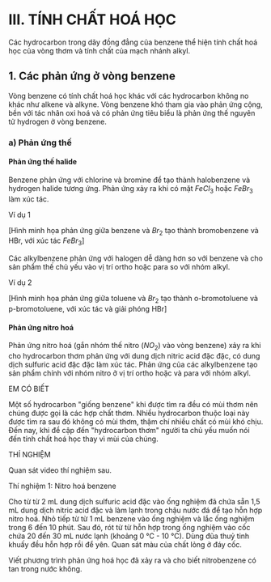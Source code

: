 # III. TÍNH CHẤT HOÁ HỌC

Các hydrocarbon trong dãy đồng đẳng của benzene thể hiện tính chất hoá học của vòng thơm và tính chất của mạch nhánh alkyl.

## 1. Các phản ứng ở vòng benzene

Vòng benzene có tính chất hoá học khác với các hydrocarbon không no khác như alkene và alkyne. Vòng benzene khó tham gia vào phản ứng cộng, bền với tác nhân oxi hoá và có phản ứng tiêu biểu là phản ứng thế nguyên tử hydrogen ở vòng benzene.

### a) Phản ứng thế

#### Phản ứng thế halide

Benzene phản ứng với chlorine và bromine để tạo thành halobenzene và hydrogen halide tương ứng. Phản ứng xảy ra khi có mặt $FeCl_3$ hoặc $FeBr_3$ làm xúc tác.

Ví dụ 1

[Hình minh họa phản ứng giữa benzene và $Br_2$ tạo thành bromobenzene và HBr, với xúc tác $FeBr_3$]

Các alkylbenzene phản ứng với halogen dễ dàng hơn so với benzene và cho sản phẩm thế chủ yếu vào vị trí ortho hoặc para so với nhóm alkyl.

Ví dụ 2

[Hình minh họa phản ứng giữa toluene và $Br_2$ tạo thành o-bromotoluene và p-bromotoluene, với xúc tác và giải phóng HBr]

#### Phản ứng nitro hoá

Phản ứng nitro hoá (gắn nhóm thế nitro ($NO_2$) vào vòng benzene) xảy ra khi cho hydrocarbon thơm phản ứng với dung dịch nitric acid đặc đặc, có dung dịch sulfuric acid đặc đặc làm xúc tác. Phản ứng của các alkylbenzene tạo sản phẩm chính với nhóm nitro ở vị trí ortho hoặc và para với nhóm alkyl.

EM CÓ BIẾT

Một số hydrocarbon "giống benzene" khi được tìm ra đều có mùi thơm nên chúng được gọi là các hợp chất thơm. Nhiều hydrocarbon thuộc loại này được tìm ra sau đó không có mùi thơm, thậm chí nhiều chất có mùi khó chịu. Đến nay, khi đề cập đến "hydrocarbon thơm" người ta chủ yếu muốn nói đến tính chất hoá học thay vì mùi của chúng.

THÍ NGHIỆM

Quan sát video thí nghiệm sau.

Thí nghiệm 1: Nitro hoá benzene

Cho từ từ 2 mL dung dịch sulfuric acid đặc vào ống nghiệm đã chứa sẵn 1,5 mL dung dịch nitric acid đặc và làm lạnh trong chậu nước đá để tạo hỗn hợp nitro hoá. Nhỏ tiếp từ từ 1 mL benzene vào ống nghiệm và lắc ống nghiệm trong 6 đến 10 phút. Sau đó, rót từ từ hỗn hợp trong ống nghiệm vào cốc chứa 20 đến 30 mL nước lạnh (khoảng 0 °C - 10 °C). Dùng đũa thuỷ tinh khuấy đều hỗn hợp rồi để yên. Quan sát màu của chất lỏng ở đáy cốc.

Viết phương trình phản ứng hoá học đã xảy ra và cho biết nitrobenzene có tan trong nước không.